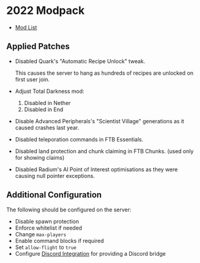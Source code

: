 # 2022 Modpack

- [Mod List](mods.md)

## Applied Patches

- Disabled Quark's "Automatic Recipe Unlock" tweak.

  This causes the server to hang as hundreds of recipes are unlocked on first user join.

- Adjust Total Darkness mod:

  1. Disabled in Nether
  2. Disabled in End

- Disable Advanced Peripherals's "Scientist Village" generations as it caused crashes last year.

- Disabled teleporation commands in FTB Essentials.

- Disabled land protection and chunk claiming in FTB Chunks. (used only for showing claims)

- Disabled Radium's AI Point of Interest optimisations as they were causing null pointer exceptions.

## Additional Configuration

The following should be configured on the server:

- Disable spawn protection
- Enforce whitelist if needed
- Change `max-players`
- Enable command blocks if required
- Set `allow-flight` to `true`
- Configure [Discord Integration](https://erdbeerbaerlp.de/projects/discord-integration/quick-setup) for providing a Discord bridge
